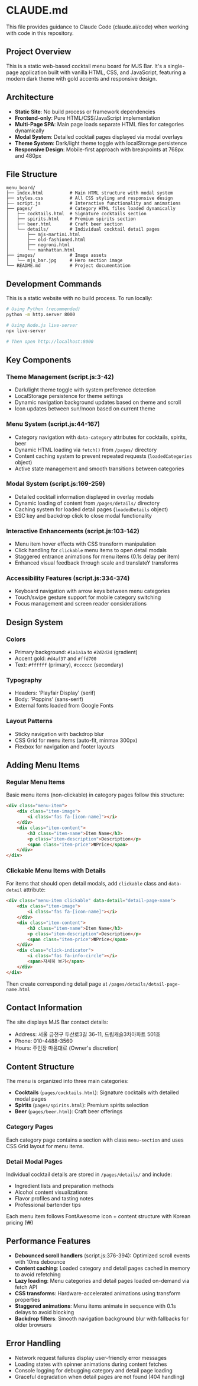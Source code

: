 # CLAUDE.md

This file provides guidance to Claude Code (claude.ai/code) when working with code in this repository.

## Project Overview

This is a static web-based cocktail menu board for MJS Bar. It's a single-page application built with vanilla HTML, CSS, and JavaScript, featuring a modern dark theme with gold accents and responsive design.

## Architecture

- **Static Site**: No build process or framework dependencies
- **Frontend-only**: Pure HTML/CSS/JavaScript implementation
- **Multi-Page SPA**: Main page loads separate HTML files for categories dynamically
- **Modal System**: Detailed cocktail pages displayed via modal overlays
- **Theme System**: Dark/light theme toggle with localStorage persistence
- **Responsive Design**: Mobile-first approach with breakpoints at 768px and 480px

## File Structure

```
menu_board/
├── index.html          # Main HTML structure with modal system
├── styles.css          # All CSS styling and responsive design
├── script.js           # Interactive functionality and animations
├── pages/              # Category HTML files loaded dynamically
│   ├── cocktails.html  # Signature cocktails section
│   ├── spirits.html    # Premium spirits section
│   ├── beer.html       # Craft beer section
│   └── details/        # Individual cocktail detail pages
│       ├── mjs-martini.html
│       ├── old-fashioned.html
│       ├── negroni.html
│       └── manhattan.html
├── images/             # Image assets
│   └── mjs_bar.jpg     # Hero section image
└── README.md           # Project documentation
```

## Development Commands

This is a static website with no build process. To run locally:

```bash
# Using Python (recommended)
python -m http.server 8000

# Using Node.js live-server
npx live-server

# Then open http://localhost:8000
```

## Key Components

### Theme Management (script.js:3-42)
- Dark/light theme toggle with system preference detection
- LocalStorage persistence for theme settings
- Dynamic navigation background updates based on theme and scroll
- Icon updates between sun/moon based on current theme

### Menu System (script.js:44-167)
- Category navigation with `data-category` attributes for cocktails, spirits, beer
- Dynamic HTML loading via `fetch()` from `/pages/` directory
- Content caching system to prevent repeated requests (`loadedCategories` object)
- Active state management and smooth transitions between categories

### Modal System (script.js:169-259)
- Detailed cocktail information displayed in overlay modals
- Dynamic loading of content from `/pages/details/` directory
- Caching system for loaded detail pages (`loadedDetails` object)
- ESC key and backdrop click to close modal functionality

### Interactive Enhancements (script.js:103-142)
- Menu item hover effects with CSS transform manipulation
- Click handling for `clickable` menu items to open detail modals
- Staggered entrance animations for menu items (0.1s delay per item)
- Enhanced visual feedback through scale and translateY transforms

### Accessibility Features (script.js:334-374)
- Keyboard navigation with arrow keys between menu categories
- Touch/swipe gesture support for mobile category switching
- Focus management and screen reader considerations

## Design System

### Colors
- Primary background: `#1a1a1a` to `#2d2d2d` (gradient)
- Accent gold: `#d4af37` and `#ffd700`
- Text: `#ffffff` (primary), `#cccccc` (secondary)

### Typography
- Headers: 'Playfair Display' (serif)
- Body: 'Poppins' (sans-serif)
- External fonts loaded from Google Fonts

### Layout Patterns
- Sticky navigation with backdrop blur
- CSS Grid for menu items (auto-fit, minmax 300px)
- Flexbox for navigation and footer layouts

## Adding Menu Items

### Regular Menu Items
Basic menu items (non-clickable) in category pages follow this structure:

```html
<div class="menu-item">
    <div class="item-image">
        <i class="fas fa-[icon-name]"></i>
    </div>
    <div class="item-content">
        <h3 class="item-name">Item Name</h3>
        <p class="item-description">Description</p>
        <span class="item-price">₩Price</span>
    </div>
</div>
```

### Clickable Menu Items with Details
For items that should open detail modals, add `clickable` class and `data-detail` attribute:

```html
<div class="menu-item clickable" data-detail="detail-page-name">
    <div class="item-image">
        <i class="fas fa-[icon-name]"></i>
    </div>
    <div class="item-content">
        <h3 class="item-name">Item Name</h3>
        <p class="item-description">Description</p>
        <span class="item-price">₩Price</span>
    </div>
    <div class="click-indicator">
        <i class="fas fa-info-circle"></i>
        <span>자세히 보기</span>
    </div>
</div>
```

Then create corresponding detail page at `/pages/details/detail-page-name.html`

## Contact Information

The site displays MJS Bar contact details:
- Address: 서울 금천구 두산로3길 36-11, 드림캐슬3차아파트 501호
- Phone: 010-4488-3560
- Hours: 주인장 마음대로 (Owner's discretion)

## Content Structure

The menu is organized into three main categories:
- **Cocktails** (`pages/cocktails.html`): Signature cocktails with detailed modal pages
- **Spirits** (`pages/spirits.html`): Premium spirits selection
- **Beer** (`pages/beer.html`): Craft beer offerings

### Category Pages
Each category page contains a section with class `menu-section` and uses CSS Grid layout for menu items.

### Detail Modal Pages
Individual cocktail details are stored in `/pages/details/` and include:
- Ingredient lists and preparation methods
- Alcohol content visualizations
- Flavor profiles and tasting notes
- Professional bartender tips

Each menu item follows FontAwesome icon + content structure with Korean pricing (₩)

## Performance Features

- **Debounced scroll handlers** (script.js:376-394): Optimized scroll events with 10ms debounce
- **Content caching**: Loaded category and detail pages cached in memory to avoid refetching
- **Lazy loading**: Menu categories and detail pages loaded on-demand via fetch API
- **CSS transforms**: Hardware-accelerated animations using transform properties
- **Staggered animations**: Menu items animate in sequence with 0.1s delays to avoid blocking
- **Backdrop filters**: Smooth navigation background blur with fallbacks for older browsers

## Error Handling

- Network request failures display user-friendly error messages
- Loading states with spinner animations during content fetches  
- Console logging for debugging category and detail page loading
- Graceful degradation when detail pages are not found (404 handling)